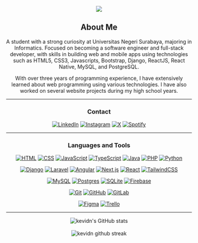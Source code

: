 <div align="center">
  
![](https://pixel-profile.vercel.app/api/github-stats?username=kevidn&theme=road_trip&pixelate_avatar=false)

## About Me
A student with a strong curiosity at Universitas Negeri Surabaya, majoring in Informatics. Focused on becoming a software engineer and full-stack developer, with skills in building web and mobile apps using technologies such as HTML5, CSS3, Javascripts, Bootstrap, Django, ReactJS, React Native, MySQL, and PostgreSQL.

With over three years of programming experience, I have extensively learned about web programming using various technologies. I have also worked on several website projects during my high school years.

-------------------

### Contact
[<a href="https://www.linkedin.com/in/kevin-dzaky-hendratama/">![LinkedIn](https://custom-icon-badges.demolab.com/badge/LinkedIn-0A66C2?logo=linkedin-white&logoColor=fff)](#)
[<a href="https://www.instagram.com/kevindzd/">![Instagram](https://img.shields.io/badge/Instagram-%23E4405F.svg?logo=Instagram&logoColor=white)</a>](#)
[<a href="https://twitter.com/Keviniest/">![X](https://img.shields.io/badge/X-%23000000.svg?logo=X&logoColor=white)</a>](#)
[<a href="https://open.spotify.com/user/31l5hlovv4eo3l6yvw7qva6ku52m?si=a944640c743b4e7e">![Spotify](https://img.shields.io/badge/Spotify-1ED760?logo=spotify&logoColor=white)</a>](#)

-------------------

### Languages and Tools  

[![HTML](https://img.shields.io/badge/HTML-%23E34F26.svg?logo=html5&logoColor=white)](#) [![CSS](https://img.shields.io/badge/CSS-1572B6?logo=css3&logoColor=fff)](#) [![JavaScript](https://img.shields.io/badge/JavaScript-F7DF1E?logo=javascript&logoColor=000)](#) [![TypeScript](https://img.shields.io/badge/TypeScript-3178C6?logo=typescript&logoColor=fff)](#)
 [![Java](https://img.shields.io/badge/Java-%23ED8B00.svg?logo=openjdk&logoColor=white)](#)
[![PHP](https://img.shields.io/badge/php-%23777BB4.svg?&logo=php&logoColor=white)](#) [![Python](https://img.shields.io/badge/Python-3776AB?logo=python&logoColor=fff)](#)

[![Django](https://img.shields.io/badge/Django-%23092E20.svg?logo=django&logoColor=white)](#) [![Laravel](https://img.shields.io/badge/Laravel-%23FF2D20.svg?logo=laravel&logoColor=white)](#) [![Angular](https://img.shields.io/badge/Angular-red?logo=angular&logoColor=white)](#) [![Next.js](https://img.shields.io/badge/Next.js-black?logo=next.js&logoColor=white)](#) [![React](https://img.shields.io/badge/React-%2320232a.svg?logo=react&logoColor=%2361DAFB)](#)
[![TailwindCSS](https://img.shields.io/badge/Tailwind%20CSS-%2338B2AC.svg?logo=tailwind-css&logoColor=white)](#)

[![MySQL](https://img.shields.io/badge/MySQL-4479A1?logo=mysql&logoColor=fff)](#) [![Postgres](https://img.shields.io/badge/Postgres-%23316192.svg?logo=postgresql&logoColor=white)](#)
[![SQLite](https://img.shields.io/badge/SQLite-%2307405e.svg?logo=sqlite&logoColor=white)](#) [![Firebase](https://img.shields.io/badge/Firebase-039BE5?logo=Firebase&logoColor=white)](#) 

[![Git](https://img.shields.io/badge/Git-F05032?logo=git&logoColor=fff)](#) [![GitHub](https://img.shields.io/badge/GitHub-%23121011.svg?logo=github&logoColor=white)](#)
[![GitLab](https://img.shields.io/badge/GitLab-FC6D26?logo=gitlab&logoColor=fff)](#)

[![Figma](https://img.shields.io/badge/Figma-F24E1E?logo=figma&logoColor=white)](#) [![Trello](https://img.shields.io/badge/Trello-0052CC?logo=trello&logoColor=fff)](#)
  
-------------------
  
![kevidn's GitHub stats](https://github-readme-stats.vercel.app/api?username=kevidn&show_icons=true&theme=radical) <br><br>
![kevidn github streak](https://github-readme-streak-stats.herokuapp.com/?user=<kevidn>&theme=radical&include_all_commits=true&count_private=true)
